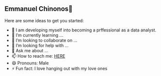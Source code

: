 ## Emmanuel Chinonos👋


Here are some ideas to get you started:

- 🔭 I am developing myself into becoming a prffessional as a data analyst.
- 🌱 I’m currently learning ...
- 👯 I’m looking to collaborate on ...
- 🤔 I’m looking for help with ...
- 💬 Ask me about ...
- 📫 How to reach me: [HERE](https://www.linkedin.com/in/emmanuel-chinonso-80ba81190/)
- 😄 Pronouns: Male
- ⚡ Fun fact: I love hanging out with my love ones

